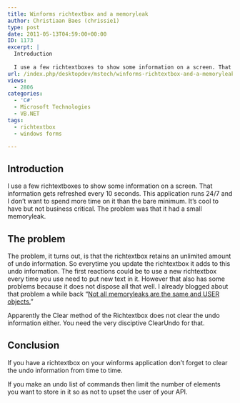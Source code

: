 ```yaml
---
title: Winforms richtextbox and a memoryleak
author: Christiaan Baes (chrissie1)
type: post
date: 2011-05-13T04:59:00+00:00
ID: 1173
excerpt: |
  Introduction
  
  I use a few richtextboxes to show some information on a screen. That information gets refreshed every 10 seconds. This application runs 24/7 and I don't want to spend more time on it than the bare minimum. It's cool to have but not busin&hellip;
url: /index.php/desktopdev/mstech/winforms-richtextbox-and-a-memoryleak/
views:
  - 2806
categories:
  - 'C#'
  - Microsoft Technologies
  - VB.NET
tags:
  - richtextbox
  - windows forms

---
```

## Introduction

I use a few richtextboxes to show some information on a screen. That information gets refreshed every 10 seconds. This application runs 24/7 and I don&#8217;t want to spend more time on it than the bare minimum. It&#8217;s cool to have but not business critical. The problem was that it had a small memoryleak. 

## The problem

The problem, it turns out, is that the richtextbox retains an unlimited amount of undo information. So everytime you update the richtextbox it adds to this undo information. The first reactions could be to use a new richtextbox every time you use need to put new text in it. However that also has some problems because it does not dispose all that well. I already blogged about that problem a while back &#8220;[Not all memoryleaks are the same and USER objects.][1]&#8221;

Apparently the Clear method of the Richtextbox does not clear the undo information either. You need the very disciptive ClearUndo for that. 

## Conclusion

If you have a richtextbox on your winforms application don&#8217;t forget to clear the undo information from time to time. 

If you make an undo list of commands then limit the number of elements you want to store in it so as not to upset the user of your API.

 [1]: /index.php/DesktopDev/MSTech/not-all-memoryleaks-are-the-same-and-use